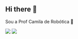 ## Hi there 👋
Sou a Prof Camila de Robótica
🤖

![](gifs.com/gif/paulo-rob-K1xwRl)
![](https://tenor.com/pt-BR/view/picapau-puchapenas-robo-gif-10495694)
